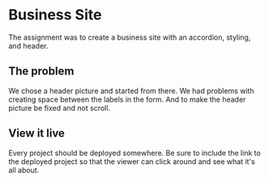 # Business Site

The assignment was to create a business site with an accordion, styling, and header.

## The problem

We chose a header picture and started from there.
We had problems with creating space between the labels in the form.
And to make the header picture be fixed and not scroll.

## View it live

Every project should be deployed somewhere. Be sure to include the link to the deployed project so that the viewer can click around and see what it's all about.

